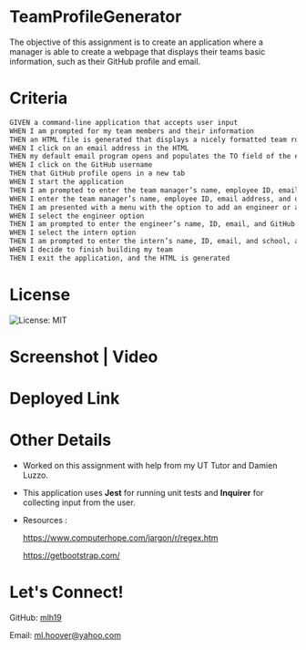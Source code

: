 # TeamProfileGenerator

The objective of this assignment is to create an application where a manager is able to create a webpage that displays their teams basic information, such as their GitHub profile and email.

# Criteria 

```md
GIVEN a command-line application that accepts user input
WHEN I am prompted for my team members and their information
THEN an HTML file is generated that displays a nicely formatted team roster based on user input
WHEN I click on an email address in the HTML
THEN my default email program opens and populates the TO field of the email with the address
WHEN I click on the GitHub username
THEN that GitHub profile opens in a new tab
WHEN I start the application
THEN I am prompted to enter the team manager’s name, employee ID, email address, and office number
WHEN I enter the team manager’s name, employee ID, email address, and office number
THEN I am presented with a menu with the option to add an engineer or an intern or to finish building my team
WHEN I select the engineer option
THEN I am prompted to enter the engineer’s name, ID, email, and GitHub username, and I am taken back to the menu
WHEN I select the intern option
THEN I am prompted to enter the intern’s name, ID, email, and school, and I am taken back to the menu
WHEN I decide to finish building my team
THEN I exit the application, and the HTML is generated
```

# License 

![License: MIT](https://img.shields.io/badge/License-MIT-yellow.svg)

# Screenshot | Video

# Deployed Link

# Other Details

- Worked on this assignment with help from my UT Tutor and Damien Luzzo.

- This application uses __Jest__ for running unit tests and __Inquirer__ for collecting input from the user.

- Resources : 
    
    https://www.computerhope.com/jargon/r/regex.htm

    https://getbootstrap.com/

# Let's Connect! 
    
GitHub: [mlh19](https://www.github.com/mlh19)


Email: [ml.hoover@yahoo.com](mailto:ml.hoover@yahoo.com)


